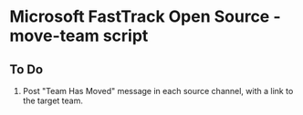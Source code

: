 # Microsoft FastTrack Open Source - move-team script

## To Do

1. Post "Team Has Moved" message in each source channel, with a link to the target team.


